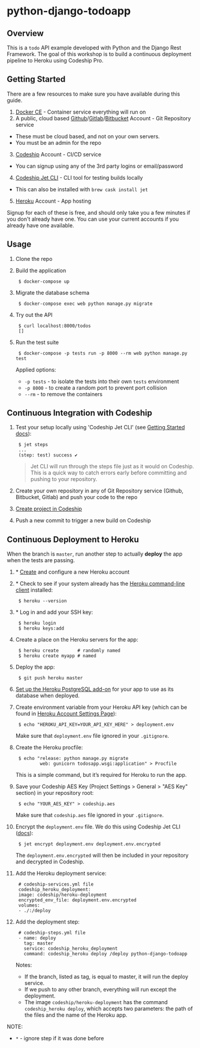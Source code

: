 # python-django-todoapp

## Overview
This is a `todo` API example developed with Python and the Django Rest Framework.
The goal of this workshop is to build a continuous deployment pipeline to Heroku using Codeship Pro.

## Getting Started

There are a few resources to make sure you have available during this guide.

1. [Docker CE](https://store.docker.com/search?type=edition&offering=community) - Container service everything will run on
2. A public, cloud based [Github](https://github.com/join)/[Gitlab](https://gitlab.com/users/sign_in#register)/[Bitbucket](https://bitbucket.org/account/signup/) Account - Git Repository service
  + These must be cloud based, and not on your own servers.
  + You must be an admin for the repo
3. [Codeship](https://app.codeship.com/registrations/new) Account - CI/CD service
  + You can signup using any of the 3rd party logins or email/password
4. [Codeship Jet CLI](https://documentation.codeship.com/pro/getting-started/installation/#installing-jet) - CLI tool for testing builds locally
  + This can also be installed with `brew cask install jet`

5. [Heroku](https://signup.heroku.com/) Account - App hosting

Signup for each of these is free, and should only take you a few minutes if you don't already have one.  You can use your current accounts if you already have one available.

## Usage

1. Clone the repo

1. Build the application

        $ docker-compose up

1. Migrate the database schema

        $ docker-compose exec web python manage.py migrate

1. Try out the API

        $ curl localhost:8000/todos
        []

1. Run the test suite

        $ docker-compose -p tests run -p 8000 --rm web python manage.py test
    Applied options:
    - `-p tests` - to isolate the tests into their own `tests` environment
    - `-p 8000` - to create a random port to prevent port collision
    - `--rm` - to remove the containers


## Continuous Integration with Codeship

1. Test your setup locally using 'Codeship Jet CLI' (see [Getting Started docs](https://documentation.codeship.com/pro/jet-cli/usage-overview/)):

        $ jet steps
        ...
        (step: test) success ✔
    > Jet CLI will run through the steps file just as it would on Codeship. This is a quick way to catch errors early before committing and pushing to your repository.

1. Create your own repository in any of Git Repository service (Github, Bitbucket, Gitlab) and push your code to the repo

1. [Create project in Codeship](https://documentation.codeship.com/pro/quickstart/codeship-configuration/#setting-up-a-new-project)

1. Push a new commit to trigger a new build on Codeship


## Continuous Deployment to Heroku
When the branch is `master`, run another step to actually **deploy** the app when the tests are passing.

1. \* [Create](https://signup.heroku.com/) and configure a new Heroku account

1. \* Check to see if your system already has the [Heroku command-line client](https://devcenter.heroku.com/articles/heroku-cli) installed:

        $ heroku --version

1. \* Log in and add your SSH key:

        $ heroku login
        $ heroku keys:add

1. Create a place on the Heroku servers for the app:

        $ heroku create       # randomly named
        $ heroku create myapp # named

1. Deploy the app:

        $ git push heroku master

1. [Set up the Heroku PostgreSQL add-on](https://elements.heroku.com/addons/heroku-postgresql) for your app to use as its database when deployed.

1. Create environment variable from your Heroku API key (which can be found in [Heroku Account Settings Page](https://dashboard.heroku.com/account)):

        $ echo "HEROKU_API_KEY=YOUR_API_KEY_HERE" > deployment.env
    Make sure that `deployment.env` file ignored in your `.gitignore`.

1. Create the Heroku procfile:

        $ echo "release: python manage.py migrate
                web: gunicorn todosapp.wsgi:application" > Procfile
    This is a simple command, but it’s required for Heroku to run the app.

1. Save your Codeship AES Key (Project Settings > General > "AES Key" section) in your repository root:

        $ echo "YOUR_AES_KEY" > codeship.aes
    Make sure that `codeship.aes` file ignored in your `.gitignore`.

1. Encrypt the `deployment.env` file. We do this using Codeship Jet CLI ([docs](https://documentation.codeship.com/pro/builds-and-configuration/environment-variables/#encrypting-your-environment-variables)):

        $ jet encrypt deployment.env deployment.env.encrypted
    The `deployment.env.encrypted` will then be included in your repository and decrypted in Codeship.

1. Add the Heroku deployment service:

        # codeship-services.yml file
        codeship_heroku_deployment:
        image: codeship/heroku-deployment
        encrypted_env_file: deployment.env.encrypted
        volumes:
        - ./:/deploy

1. Add the deployment step:

        # codeship-steps.yml file
        - name: deploy
          tag: master
          service: codeship_heroku_deployment
          command: codeship_heroku deploy /deploy python-django-todoapp
    Notes:
    - If the branch, listed as tag, is equal to master, it will run the deploy service.
    - If we push to any other branch, everything will run except the deployment.
    - The image `codeship/heroku-deployment` has the command `codeship_heroku deploy`, which accepts two parameters: the path of the files and the name of the Heroku app.

NOTE:
- `*` - ignore step if it was done before
